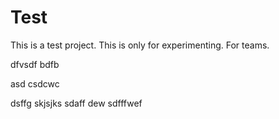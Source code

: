 
# Test
This is a test project. This is only for experimenting.
For teams.


dfvsdf bdfb

asd
csdcwc

dsffg
skjsjks
sdaff
dew
sdfffwef
